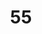 ---
title: "55"
imageurl: "../src/content/assets/55.webp"
dwnurl: "https://imgs1.thamizhnation.org/55.jpg"
tags: ['thalaivar']
---